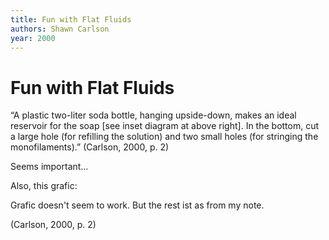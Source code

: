 ```yaml
---
title: Fun with Flat Fluids
authors: Shawn Carlson
year: 2000
---
```


<h1>Fun with Flat Fluids</h1> 

“A plastic two-liter soda bottle, hanging upside-down, makes an ideal reservoir for the soap [see inset diagram at above right]. In the bottom, cut a large hole (for refilling the solution) and two small holes (for stringing the monofilaments).” (Carlson, 2000, p. 2) 

Seems important… 

Also, this grafic: 

Grafic doesn't seem to work. But the rest ist as from my note.

(Carlson, 2000, p. 2)